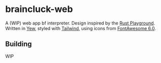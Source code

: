 # braincluck-web

A (WIP) web app bf interpreter. Design inspired by the [Rust Playground](https://play.rust-lang.org/). Written in [Yew](https://yew.rs/),
styled with [Tailwind](https://tailwindcss.com/), using icons from [FontAwesome 6.0](https://fontawesome.com/v6.0/icons).

## Building

WIP
